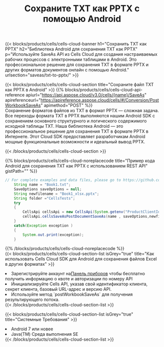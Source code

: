 ﻿---
title:  Сохраните TXT как PPTX с помощью Android
description:  Использование Aspose.Cells Cloud SDK для Android для сохранения файла формата TXT как файла формата PPTX.
kwords: Excel, Save TXT as PPTX, REST, Android
howto: How to save TXT as PPTX using Aspose.Cells Cloud Android library.
---
{{< blocks/products/cells/cells-cloud-banner h1="Сохранить TXT как PPTX" h2="Библиотека Android для сохранения TXT как PPTX" p="Используйте SaveAs API из Cells Cloud для создания настраиваемых рабочих процессов с электронными таблицами в Android. Это профессиональное решение для сохранения TXT в формате PPTX и других форматов документов онлайн с помощью Android." urlsection="saveas/txt-to-pptx/" >}}

{{< blocks/products/cells/cells-cloud-section title="Сохраните файл TXT как PPTX в Android" >}}
{{% blocks/products/cells/cells-cloud-api-reference apiurl="https://api.aspose.cloud/v3.0/cells/{name}/SaveAs" apireferenceurl="https://apireference.aspose.cloud/cells/#/Conversion/PostWorkbookSaveAs" apimethod="POST" %}}
<br/>
Сохранение форматов файлов из TXT в формат PPTX — сложная задача. Все переходы формата TXT в PPTX выполняются нашим Android SDK с сохранением основного структурного и логического содержимого исходной таблицы TXT. Наша библиотека Android — это профессиональное решение для сохранения TXT в формате PPTX в Интернете. Этот Cloud SDK предоставляет разработчикам Android мощные функциональные возможности и идеальный вывод PPTX.

{{< /blocks/products/cells/cells-cloud-section >}}

{{% blocks/products/cells/cells-cloud-noreplacecode title="Пример кода Android для сохранения TXT как PPTX с использованием REST API" gistPath="" %}}
  
```java
// For complete examples and data files, please go to https://github.com/aspose-cells-cloud/aspose-cells-cloud-android/
    String name = "Book1.txt";
    SaveOptions saveOptions = null;
    String newfilename = "Book1_xlsx.pptx";
    String folder ="CellsTests";
    try
    {
        CellsApi cellsApi = new CellsApi(System.getenv("ProductClientId"), System.getenv("ProductClientSecret"));
        cellsApi.cellsSaveAsPostDocumentSaveAs(name , saveOptions,newfilename,false,false,folder,null,null,null,true);                       
    }
    catch(Exception exception )
    {
        System.out.print(exception);
    }
```
  
{{% /blocks/products/cells/cells-cloud-noreplacecode %}}
<br/>
{{< blocks/products/cells/cells-cloud-section-list isGrey="true" title="Как использовать Cells Cloud SDK для Android для сохранения файлов Excel в других форматах" >}}
<li> Зарегистрируйте аккаунт на<a href="https://dashboard.aspose.cloud/">Панель приборов</a> чтобы бесплатно получить информацию о квоте и авторизации по номеру API</li>
<li>Инициализируйте Cells API, указав свой идентификатор клиента, секрет клиента, базовый URL-адрес и версию API.</li>
<li>Используйте метод `postWorkbookSaveAs` для получения результирующего потока.</li>
{{< /blocks/products/cells/cells-cloud-section-list >}}

{{< blocks/products/cells/cells-cloud-section-list isGrey="true" title="Системные Требования" >}}
<li>Android 7 или новее</li>
<li>Java(TM) Среда выполнения SE</li>
{{< /blocks/products/cells/cells-cloud-section-list >}}
